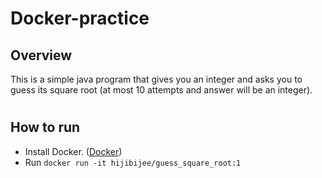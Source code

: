 # Docker-practice
## Overview
This is a simple java program that gives you an integer and asks you to guess its square root (at most 10 attempts and answer will be an integer). 
#
## How to run
* Install Docker. ([Docker](https://docs.docker.com/engine/install/))
* Run ```docker run -it hijibijee/guess_square_root:1```
